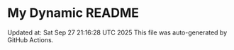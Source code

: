 # My Dynamic README
Updated at: Sat Sep 27 21:16:28 UTC 2025
This file was auto-generated by GitHub Actions.
